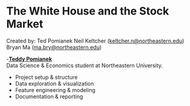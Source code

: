# The White House and the Stock Market

Created by: 
Ted Pomianek
Neil Keltcher (keltcher.n@northeastern.edu) 
Bryan Ma (ma.bry@northeastern.edu)


-**[Teddy Pomianek](https://github.com/Tjpomianek)**  
  Data Science & Economics student at Northeastern University.  
  - Project setup & structure  
  - Data exploration & visualization  
  - Feature engineering & modeling  
  - Documentation & reporting  
